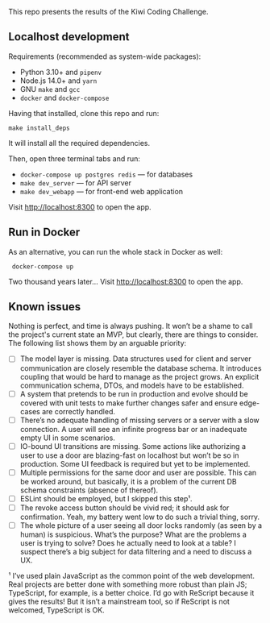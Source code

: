 This repo presents the results of the Kiwi Coding Challenge.

## Localhost development

Requirements (recommended as system-wide packages):

- Python 3.10+ and `pipenv`
- Node.js 14.0+ and `yarn`
- GNU `make` and `gcc`
- `docker` and `docker-compose`

Having that installed, clone this repo and run:

    make install_deps

It will install all the required dependencies.

Then, open three terminal tabs and run:

- `docker-compose up postgres redis` — for databases
- `make dev_server` — for API server
- `make dev_webapp` — for front-end web application

Visit <http://localhost:8300> to open the app.

## Run in Docker

As an alternative, you can run the whole stack in Docker as well:

     docker-compose up

Two thousand years later… Visit <http://localhost:8300> to open the app.

## Known issues

Nothing is perfect, and time is always pushing. It won’t be a shame to call the project's current state an MVP, but clearly, there are things to consider. The following list shows them by an arguable priority:

- [ ] The model layer is missing. Data structures used for client and server communication are closely resemble the database schema. It introduces coupling that would be hard to manage as the project grows. An explicit communication schema, DTOs, and models have to be established.
- [ ] A system that pretends to be run in production and evolve should be covered with unit tests to make further changes safer and ensure edge-cases are correctly handled.
- [ ] There’s no adequate handling of missing servers or a server with a slow connection. A user will see an infinite progress bar or an inadequate empty UI in some scenarios.
- [ ] IO-bound UI transitions are missing. Some actions like authorizing a user to use a door are blazing-fast on localhost but won’t be so in production. Some UI feedback is required but yet to be implemented.
- [ ] Multiple permissions for the same door and user are possible. This can be worked around, but basically, it is a problem of the current DB schema constraints (absence of thereof).
- [ ] ESLint should be employed, but I skipped this step¹.
- [ ] The revoke access button should be vivid red; it should ask for confirmation. Yeah, my battery went low to do such a trivial thing, sorry.
- [ ] The whole picture of a user seeing all door locks randomly (as seen by a human) is suspicious. What’s the purpose? What are the problems a user is trying to solve? Does he actually need to look at a table? I suspect there’s a big subject for data filtering and a need to discuss a UX.

¹ I’ve used plain JavaScript as the common point of the web development. Real projects are better done with something more robust than plain JS; TypeScript, for example, is a better choice. I’d go with ReScript because it gives the results! But it isn’t a mainstream tool, so if ReScript is not welcomed, TypeScript is OK.
